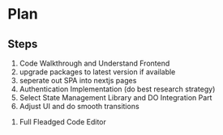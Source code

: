 # Plan 
## Steps
1. Code Walkthrough and Understand Frontend
2. upgrade packages to latest version if available 
3. seperate out SPA into nextjs pages
4. Authentication Implementation (do best research strategy)
5. Select State Management Library and DO Integration Part
6. Adjust UI and do smooth transitions
<!-- future todo -->
1. Full Fleadged Code Editor
